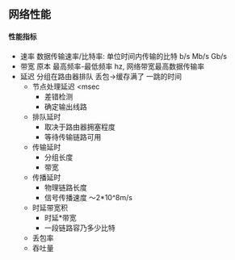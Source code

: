 ## 网络性能

#### 性能指标
- 速率
  数据传输速率/比特率: 单位时间内传输的比特 b/s Mb/s Gb/s
- 带宽
  原本 最高频率-最低频率 hz, 网络带宽最高数据传输率
- 延迟
  分组在路由器排队
  丢包->缓存满了
  一跳的时间
    - 节点处理延迟 <msec
      - 差错检测
      - 确定输出线路
    - 排队延时
      - 取决于路由器拥塞程度
      - 等待传输链路可用
    - 传输延时
      - 分组长度
      - 带宽
    - 传播延时
      - 物理链路长度
      - 信号传播速度 ～2*10^8m/s
    - 时延带宽积
      - 时延*带宽
      - 一段链路容乃多少比特
    - 丢包率
    - 吞吐量
      
